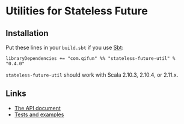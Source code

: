 Utilities for Stateless Future
==============================

## Installation

Put these lines in your `build.sbt` if you use [Sbt](http://www.scala-sbt.org/):

    libraryDependencies += "com.qifun" %% "stateless-future-util" % "0.4.0"

`stateless-future-util` should work with Scala 2.10.3, 2.10.4, or 2.11.x.

## Links
* [The API document](http://central.maven.org/maven2/com/qifun/stateless-future-util_2.11/0.4.0/stateless-future-util_2.11-0.4.0-javadoc.jar)
* [Tests and examples](https://github.com/Atry/stateless-future-util/tree/master/src/test/scala/com/qifun/statelessFuture)
